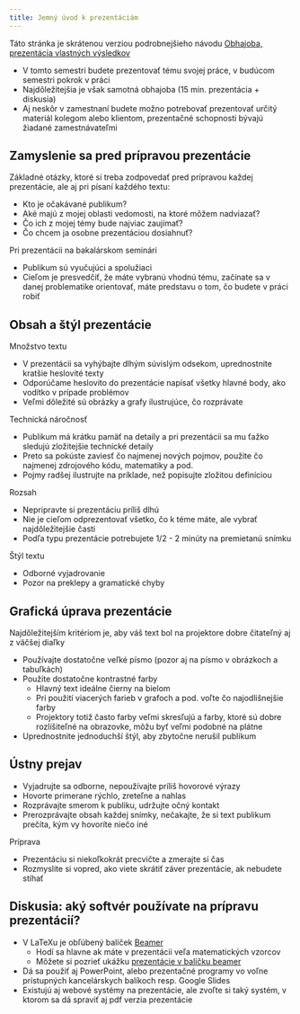 ```yaml
---
title: Jemný úvod k prezentáciám
---
```


Táto stránka je skrátenou verziou podrobnejšieho návodu [Obhajoba,
prezentácia vlastných
výsledkov](./Obhajoba,_prezentácia_vlastných_výsledkov.md)

  - V tomto semestri budete prezentovať tému svojej práce, v budúcom
    semestri pokrok v práci
  - Najdôležitejšia je však samotná obhajoba (15 min. prezentácia +
    diskusia)
  - Aj neskôr v zamestnaní budete možno potrebovať prezentovať určitý
    materiál kolegom alebo klientom, prezentačné schopnosti bývajú
    žiadané zamestnávateľmi

## Zamyslenie sa pred prípravou prezentácie

Základné otázky, ktoré si treba zodpovedať pred prípravou každej
prezentácie, ale aj pri písaní každého textu:

  - Kto je očakávané publikum?
  - Aké majú z mojej oblasti vedomosti, na ktoré môžem nadviazať?
  - Čo ich z mojej témy bude najviac zaujímať?
  - Čo chcem ja osobne prezentáciou dosiahnuť?

Pri prezentácii na bakalárskom seminári

  - Publikum sú vyučujúci a spolužiaci
  - Cieľom je presvedčiť, že máte vybranú vhodnú tému, začínate sa v
    danej problematike orientovať, máte predstavu o tom, čo budete v
    práci robiť

## Obsah a štýl prezentácie

Množstvo textu

  - V prezentácii sa vyhýbajte dlhým súvislým odsekom, uprednostnite
    kratšie heslovité texty
  - Odporúčame heslovito do prezentácie napísať všetky hlavné body, ako
    vodítko v prípade problémov
  - Veľmi dôležité sú obrázky a grafy ilustrujúce, čo rozprávate

Technická náročnosť

  - Publikum má krátku pamäť na detaily a pri prezentácii sa mu ťažko
    sledujú zložitejšie technické detaily
  - Preto sa pokúste zaviesť čo najmenej nových pojmov, použite čo
    najmenej zdrojového kódu, matematiky a pod.
  - Pojmy radšej ilustrujte na príklade, než popisujte zložitou
    definíciou

Rozsah

  - Nepripravte si prezentáciu príliš dlhú
  - Nie je cieľom odprezentovať všetko, čo k téme máte, ale vybrať
    najdôležitejšie časti
  - Podľa typu prezentácie potrebujete 1/2 - 2 minúty na premietanú
    snímku

Štýl textu

  - Odborné vyjadrovanie
  - Pozor na preklepy a gramatické chyby

## Grafická úprava prezentácie

Najdôležitejším kritériom je, aby váš text bol na projektore dobre
čitateľný aj z väčšej diaľky

  - Používajte dostatočne veľké písmo (pozor aj na písmo v obrázkoch a
    tabuľkách)
  - Použite dostatočne kontrastné farby
      - Hlavný text ideálne čierny na bielom
      - Pri použití viacerých farieb v grafoch a pod. voľte čo
        najodlišnejšie farby
      - Projektory totiž často farby veľmi skresľujú a farby, ktoré sú
        dobre rozlíšiteľné na obrazovke, môžu byť veľmi podobné na
        plátne
  - Uprednostnite jednoduchší štýl, aby zbytočne nerušil publikum

## Ústny prejav

  - Vyjadrujte sa odborne, nepoužívajte príliš hovorové výrazy
  - Hovorte primerane rýchlo, zreteľne a nahlas
  - Rozprávajte smerom k publiku, udržujte očný kontakt
  - Prerozprávajte obsah každej snímky, nečakajte, že si text publikum
    prečíta, kým vy hovoríte niečo iné

Príprava

  - Prezentáciu si niekoľkokrát precvičte a zmerajte si čas
  - Rozmyslite si vopred, ako viete skrátiť záver prezentácie, ak
    nebudete stíhať

## Diskusia: aký softvér používate na prípravu prezentácií?

  - V LaTeXu je obľúbený balíček
    [Beamer](http://en.wikibooks.org/wiki/LaTeX/Presentations)
      - Hodí sa hlavne ak máte v prezentácii veľa matematických vzorcov
      - Môžete si pozrieť ukážku [prezentácie v balíčku beamer](./files/Latex-beamer.zip)
  - Dá sa použiť aj PowerPoint, alebo prezentačné programy vo voľne
    prístupných kancelárskych balíkoch resp. Google Slides
  - Existujú aj webové systémy na prezentácie, ale zvoľte si taký
    systém, v ktorom sa dá spraviť aj pdf verzia prezentácie
